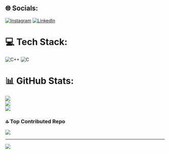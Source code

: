 
## 🌐 Socials:
[![Instagram](https://img.shields.io/badge/Instagram-%23E4405F.svg?logo=Instagram&logoColor=white)](https://instagram.com/vinayak_478) [![LinkedIn](https://img.shields.io/badge/LinkedIn-%230077B5.svg?logo=linkedin&logoColor=white)](https://linkedin.com/in/vinayak-arora-939452289) 

# 💻 Tech Stack:
![C++](https://img.shields.io/badge/c++-%2300599C.svg?style=for-the-badge&logo=c%2B%2B&logoColor=white) ![C](https://img.shields.io/badge/c-%2300599C.svg?style=for-the-badge&logo=c&logoColor=white)
# 📊 GitHub Stats:
![](https://github-readme-stats.vercel.app/api?username=vinayak746&theme=dark&hide_border=false&include_all_commits=false&count_private=false)<br/>
![](https://github-readme-streak-stats.herokuapp.com/?user=vinayak746&theme=dark&hide_border=false)<br/>
![](https://github-readme-stats.vercel.app/api/top-langs/?username=vinayak746&theme=dark&hide_border=false&include_all_commits=false&count_private=false&layout=compact)

### 🔝 Top Contributed Repo
![](https://github-contributor-stats.vercel.app/api?username=vinayak746&limit=5&theme=dark&combine_all_yearly_contributions=true)

---
[![](https://visitcount.itsvg.in/api?id=vinayak746&icon=0&color=0)](https://visitcount.itsvg.in)

<!-- Proudly created with GPRM ( https://gprm.itsvg.in ) -->
